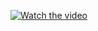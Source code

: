 [![Watch the video](https://img.youtube.com/vi/MJdCMn4D428/0.jpg)](https://www.youtube.com/watch?v=MJdCMn4D428)
